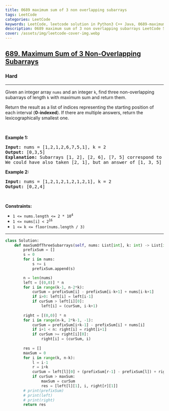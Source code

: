 ```yaml
---
title: 0689 maximum sum of 3 non overlapping subarrays
tags: LeetCode
categories: LeetCode
keywords: LeetCode, leetcode solution in Python3 C++ Java, 0689-maximum-sum-of-3-non-overlapping-subarrays solution
description: 0689 maximum sum of 3 non overlapping subarrays LeetCode Solution Explained
cover: /assets/img/leetcode-cover-img.webp
---
```





<h2><a href="https://leetcode.com/problems/maximum-sum-of-3-non-overlapping-subarrays/">689. Maximum Sum of 3 Non-Overlapping Subarrays</a></h2><h3>Hard</h3><hr><div><p>Given an integer array <code>nums</code> and an integer <code>k</code>, find three non-overlapping subarrays of length <code>k</code> with maximum sum and return them.</p>

<p>Return the result as a list of indices representing the starting position of each interval (<strong>0-indexed</strong>). If there are multiple answers, return the lexicographically smallest one.</p>

<p>&nbsp;</p>
<p><strong class="example">Example 1:</strong></p>

<pre><strong>Input:</strong> nums = [1,2,1,2,6,7,5,1], k = 2
<strong>Output:</strong> [0,3,5]
<strong>Explanation:</strong> Subarrays [1, 2], [2, 6], [7, 5] correspond to the starting indices [0, 3, 5].
We could have also taken [2, 1], but an answer of [1, 3, 5] would be lexicographically larger.
</pre>

<p><strong class="example">Example 2:</strong></p>

<pre><strong>Input:</strong> nums = [1,2,1,2,1,2,1,2,1], k = 2
<strong>Output:</strong> [0,2,4]
</pre>

<p>&nbsp;</p>
<p><strong>Constraints:</strong></p>

<ul>
	<li><code>1 &lt;= nums.length &lt;= 2 * 10<sup>4</sup></code></li>
	<li><code>1 &lt;= nums[i] &lt;&nbsp;2<sup>16</sup></code></li>
	<li><code>1 &lt;= k &lt;= floor(nums.length / 3)</code></li>
</ul>
</div>

---




```python
class Solution:
    def maxSumOfThreeSubarrays(self, nums: List[int], k: int) -> List[int]:
        prefixSum = []
        s = 0
        for i in nums:
            s += i
            prefixSum.append(s)

        n = len(nums)
        left = [(0,0)] * n
        for i in range(k-1, n-2*k):
            curSum = prefixSum[i] - prefixSum[i-k+1] + nums[i-k+1]
            if i>0: left[i] = left[i-1]
            if curSum > left[i][0]:
                left[i] = (curSum, i-k+1)
        
        right = [(0,0)] * n
        for i in range(n-k, 2*k-1, -1):
            curSum = prefixSum[i+k-1] - prefixSum[i] + nums[i]
            if i+1 < n: right[i] = right[i+1]
            if curSum >= right[i][0]:
                right[i] = (curSum, i)
        
        res = []
        maxSum = 0
        for i in range(k, n-k):
            l = i-1
            r = i+k
            curSum = left[l][0] + (prefixSum[r-1] - prefixSum[l]) + right[r][0]
            if curSum > maxSum:
                maxSum = curSum
                res = [left[l][1], i, right[r][1]]
        # print(prefixSum)
        # print(left)
        # print(right)
        return res
        
                
            
```

